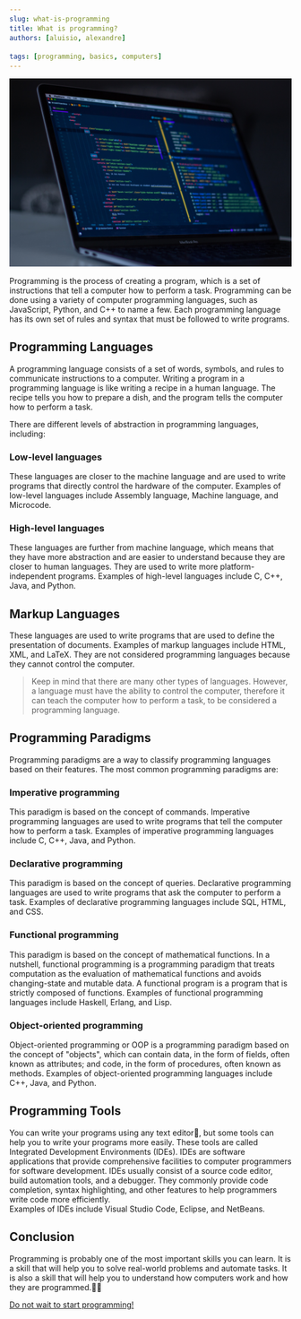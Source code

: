 ```yaml
---
slug: what-is-programming
title: What is programming?
authors: [aluisio, alexandre]

tags: [programming, basics, computers]
---
```


![Coding Banner](../static/img/blog/what-is-programming/banner.jpg)

Programming is the process of creating a program, which is a set of instructions that tell a computer how to perform a task. Programming can be done using a variety of computer programming languages, such as JavaScript, Python, and C++ to name a few. Each programming language has its own set of rules and syntax that must be followed to write programs.

## Programming Languages

A programming language consists of a set of words, symbols, and rules to communicate instructions to a computer. Writing a program in a programming language is like writing a recipe in a human language. The recipe tells you how to prepare a dish, and the program tells the computer how to perform a task.

There are different levels of abstraction in programming languages, including:

### Low-level languages

These languages are closer to the machine language and are used to write programs that directly control the hardware of the computer. Examples of low-level languages include Assembly language, Machine language, and Microcode.

### High-level languages

These languages are further from machine language, which means that they have more abstraction and are easier to understand because they are closer to human languages. They are used to write more platform-independent programs. Examples of high-level languages include C, C++, Java, and Python.

## Markup Languages

These languages are used to write programs that are used to define the presentation of documents. Examples of markup languages include HTML, XML, and LaTeX. They are not considered programming languages because they cannot control the computer.

> Keep in mind that there are many other types of languages. However, a language must have the ability to control the computer, therefore it can teach the computer how to perform a task, to be considered a programming language.

## Programming Paradigms

Programming paradigms are a way to classify programming languages based on their features. The most common programming paradigms are:

### Imperative programming

This paradigm is based on the concept of commands. Imperative programming languages are used to write programs that tell the computer how to perform a task. Examples of imperative programming languages include C, C++, Java, and Python.

### Declarative programming

This paradigm is based on the concept of queries. Declarative programming languages are used to write programs that ask the computer to perform a task. Examples of declarative programming languages include SQL, HTML, and CSS.

### Functional programming

This paradigm is based on the concept of mathematical functions.
In a nutshell, functional programming is a programming paradigm that treats computation as the evaluation of mathematical functions and avoids changing-state and mutable data. A functional program is a program that is strictly composed of functions. Examples of functional programming languages include Haskell, Erlang, and Lisp.

### Object-oriented programming

Object-oriented programming or OOP is a programming paradigm based on the concept of "objects", which can contain data, in the form of fields, often known as attributes; and code, in the form of procedures, often known as methods. Examples of object-oriented programming languages include C++, Java, and Python.

## Programming Tools

You can write your programs using any text editor🤯, but some tools can help you to write your programs more easily. These tools are called Integrated Development Environments (IDEs). IDEs are software applications that provide comprehensive facilities to computer programmers for software development. IDEs usually consist of a source code editor, build automation tools, and a debugger.
They commonly provide code completion, syntax highlighting, and other features to help programmers write code more efficiently.<br/>
Examples of IDEs include Visual Studio Code, Eclipse, and NetBeans.

## Conclusion

Programming is probably one of the most important skills you can learn. It is a skill that will help you to solve real-world problems and automate tasks. It is also a skill that will help you to understand how computers work and how they are programmed.🤖🧠

[Do not wait to start programming!](pathname:///docs/intro)
